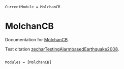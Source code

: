 ```@meta
CurrentModule = MolchanCB
```

# MolchanCB

Documentation for [MolchanCB](https://github.com/okatsn/MolchanCB.jl).

Test citation [zecharTestingAlarmbasedEarthquake2008](@cite).

```@index
```

```@autodocs
Modules = [MolchanCB]
```

```@bibliography
```